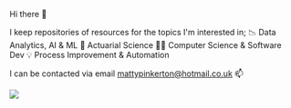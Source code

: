 Hi there 👋

I keep repositories of resources for the topics I'm interested in;
  📉 Data Analytics, AI & ML
  📐 Actuarial Science
  👨‍💻 Computer Science & Software Dev
  💡 Process Improvement & Automation

I can be contacted via email mattypinkerton@hotmail.co.uk 📫

![](https://komarev.com/ghpvc/?username=mattpinkerton)
